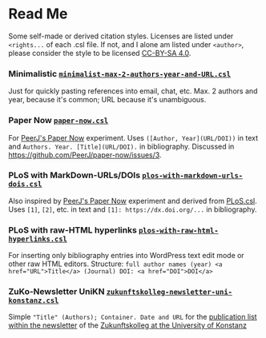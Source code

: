 # Read Me
Some self-made or derived citation styles. Licenses are listed under `<rights...` of each .csl file. If not, and I alone am listed under `<author>`, please consider the style to be licensed [CC-BY-SA 4.0](https://creativecommons.org/licenses/by-sa/4.0/).

### Minimalistic [`minimalist-max-2-authors-year-and-URL.csl`](minimalist-max-2-authors-year-and-URL.csl)
Just for quickly pasting references into email, chat, etc. Max. 2 authors and year, because it's common; URL because it's unambiguous.

### Paper Now [`paper-now.csl`](paper-now.csl)
For [PeerJ's Paper Now](https://github.com/PeerJ/paper-now) experiment. Uses `([Author, Year](URL/DOI))` in text and `Authors. Year. [Title](URL/DOI).` in bibliography. Discussed in https://github.com/PeerJ/paper-now/issues/3.

### PLoS with MarkDown-URLs/DOIs [`plos-with-markdown-urls-dois.csl`](plos-with-markdown-urls-dois.csl)
Also inspired by [PeerJ's Paper Now](https://github.com/PeerJ/paper-now) experiment and derived from [PLoS.csl](https://github.com/citation-style-language/styles/blob/master/plos.csl). Uses `[1]`, `[2]`, etc. in text and `[1]: https://dx.doi.org/...` in bibliography.

### PLoS with raw-HTML hyperlinks [`plos-with-raw-html-hyperlinks.csl`](plos-with-raw-html-hyperlinks.csl)
For inserting only bibliography entries into WordPress text edit mode or other raw HTML editors. Structure: `full author names (year) <a href="URL">Title</a> (Journal) DOI: <a href="DOI">DOI</a>`

### ZuKo-Newsletter UniKN [`zukunftskolleg-newsletter-uni-konstanz.csl`](zukunftskolleg-newsletter-uni-konstanz.csl)
Simple `"Title" (Authors); Container. Date and URL` for the [publication list within the newsletter](https://www.zukunftskolleg.uni-konstanz.de/news-events/newsletter/zukunftskolleg-newsletter-issue-19/#header9) of the [Zukunftskolleg at the University of Konstanz](https://www.zukunftskolleg.uni-konstanz.de/home/) 
